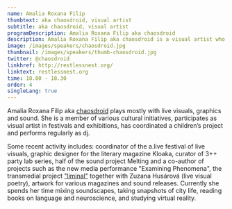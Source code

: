 ```yaml
---
name: Amalia Roxana Filip 
thumbtext: aka chaosdroid, visual artist
subtitle: aka chaosdroid, visual artist
programDescription: Amalia Roxana Filip aka chaosdroid
description: Amalia Roxana Filip aka chaosdroid is a visual artist who plays mostly with live visuals, graphics and sound. She has been a member of various cultural initiatives, she participated as visual artist in festivals and exhibitions, she coordinated a children’s project and played as a dj. Amalia Roxana Filip aka chaosdroid is one of the speakers at Sensorium 2016.
image: /images/speakers/chaosdroid.jpg
thumbnail: /images/speakers/thumb-chaosdroid.jpg
twitter: @chaosdroid
linkhref: http://restlessnest.org/
linktext: restlessnest.org
time: 18.00 - 18.30
order: 4
singleLang: true
---
```


Amalia Roxana Filip aka <a href="http://restlessnest.org/" target="_blank">chaosdroid</a> plays mostly with live visuals, graphics and sound. She is a member of various cultural initiatives, participates as visual artist in festivals and exhibitions, has coordinated a children’s project and performs regularly as dj.

Some recent activity includes: coordinator of the a.live festival of live visuals, graphic designer for the literary magazine Kloaka, curator of 3++ party lab series, half of the sound project Melting and a co-author of projects such as the new media performance "Examining Phenomena", the transmedial project <a href="http://liminal.name/" target="_blank">"liminal"</a> together with Zuzana Husárová (live visual poetry), artwork for various magazines and sound releases. Currently she spends her time mixing soundscapes, taking snapshots of city life, reading books on language and neuroscience, and studying virtual reality.
